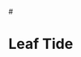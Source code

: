 #<style>
#  main{
#    width: 100%;
#    height: 100%;
#    display: flex;
#    justify-contents: center;
#    align-items: center;
#  }
#  main h1{
#    font-size: 20px;
#    font-family: 'helvetica';
#  } 
#</style>

<div class="main">
  <h1>Leaf Tide</h1>
</div>
